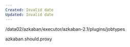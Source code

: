 ```yaml
---
Created: Invalid date
Updated: Invalid date
---
```

/data02/azkaban/executor/azkaban-2.1/plugins/jobtypes

azkaban.should.proxy